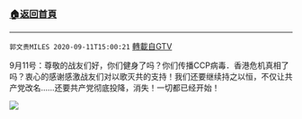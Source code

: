 ﻿###  [:house:返回首頁](https://github.com/ourhimalayas/txt)
---

`郭文贵MILES 2020-09-11T15:00:21` [轉載自GTV](https://gtv.org/web/#/UserInfo/5e596957357cc612d35a8044)

9月11号：尊敬的战友们好，你们健身了吗？你们传播CCP病毒．香港危机真相了吗？衷心的感谢感激战友们对以歌灭共的支持！我们还要继续持之以恒，不仅让共产党改名……还要共产党彻底投降，消失！一切都已经开始！

[![](https://filegroup.gtv.org/cdn-cgi/image/width=600/https://filegroup.gtv.org/group3/default/20200911/15/00/0/daef7e1ea697b63215f79e8cf66a839e)](https://filegroup.gtv.org/group3/default/20200911/15/00/0/3aff956ebfe0325a0699f75a4d31a849.MOV)